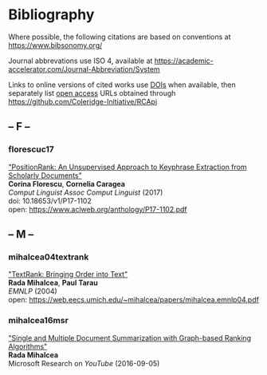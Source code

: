 # Bibliography

Where possible, the following citations are based on conventions at <https://www.bibsonomy.org/>

Journal abbrevations use ISO 4, available at <https://academic-accelerator.com/Journal-Abbreviation/System>

Links to online versions of cited works use [DOIs](https://www.doi.org/) when available, 
then separately list [open access](https://peerj.com/preprints/3119v1/) URLs obtained
through <https://github.com/Coleridge-Initiative/RCApi>

## – F –

### florescuc17

["PositionRank: An Unsupervised Approach to Keyphrase Extraction from Scholarly Documents"](https://doi.org/10.18653/v1/P17-1102)  
**Corina Florescu**, **Cornelia Caragea**  
*Comput Linguist Assoc Comput Linguist* (2017)  
doi: 10.18653/v1/P17-1102  
open: <https://www.aclweb.org/anthology/P17-1102.pdf>


## – M –

### mihalcea04textrank

["TextRank: Bringing Order into Text"](https://www.aclweb.org/anthology/W04-3252/)  
**Rada Mihalcea**, **Paul Tarau**  
*EMNLP* (2004)  
open: <https://web.eecs.umich.edu/~mihalcea/papers/mihalcea.emnlp04.pdf>

### mihalcea16msr

["Single and Multiple Document Summarization with Graph-based Ranking Algorithms"](https://www.youtube.com/watch?v=NvpCFJ0dA8A)  
**Rada Mihalcea**  
Microsoft Research on *YouTube* (2016-09-05)

